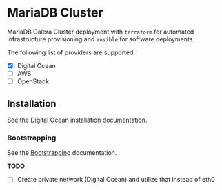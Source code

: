 # MariaDB Cluster

MariaDB Galera Cluster deployment with `terraform` for automated infrastructure provisioning and `ansible` for software deployments.

The following list of providers are supported.

- [x] Digital Ocean
- [ ] AWS
- [ ] OpenStack

## Installation

See the [Digital Ocean](docs/digitalocean.md) installation documentation.

### Bootstrapping

See the [Bootstrapping](docs/bootstrapping.md) documentation.

**TODO**

- [ ] Create private network (Digital Ocean) and utilize that instead of eth0
